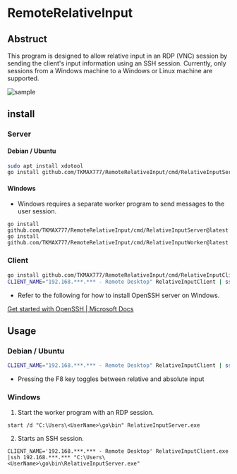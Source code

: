# RemoteRelativeInput
## Abstruct
This program is designed to allow relative input in an RDP (VNC) session by sending the client's input information using an SSH session. Currently, only sessions from a Windows machine to a Windows or Linux machine are supported.

![sample](https://gyazo.com/5b6e57408136ba4fcebfd2525b7dc232.gif)

## install

### Server

#### Debian / Ubuntu

```sh
sudo apt install xdotool 
go install github.com/TKMAX777/RemoteRelativeInput/cmd/RelativeInputServer@latest
```

#### Windows

- Windows requires a separate worker program to send messages to the user session.

```
go install github.com/TKMAX777/RemoteRelativeInput/cmd/RelativeInputServer@latest
go install github.com/TKMAX777/RemoteRelativeInput/cmd/RelativeInputWorker@latest
```

### Client

```sh
go install github.com/TKMAX777/RemoteRelativeInput/cmd/RelativeInputClient@latest
CLIENT_NAME="192.168.***.*** - Remote Desktop" RelativeInputClient | ssh 192.168.***.*** /home/.../go/bin/RelativeInputServer
```

- Refer to the following for how to install OpenSSH server on Windows.

[Get started with OpenSSH | Microsoft Docs](https://docs.microsoft.com/ja-jp/windows-server/administration/openssh/openssh_install_firstuse)

## Usage

### Debian / Ubuntu

```sh
CLIENT_NAME="192.168.***.*** - Remote Desktop" RelativeInputClient | ssh 192.168.***.*** /home/<UserName>/go/bin/RelativeInputServer
```

- Pressing the F8 key toggles between relative and absolute input

### Windows

1. Start the worker program with an RDP session.

```
start /d "C:\Users\<UserName>\go\bin" RelativeInputServer.exe
```

2. Starts an SSH session.

```
CLIENT_NAME='192.168.***.*** - Remote Desktop' RelativeInputClient.exe |ssh 192.168.***.*** "C:\Users\<UserName>\go\bin\RelativeInputServer.exe"
```
